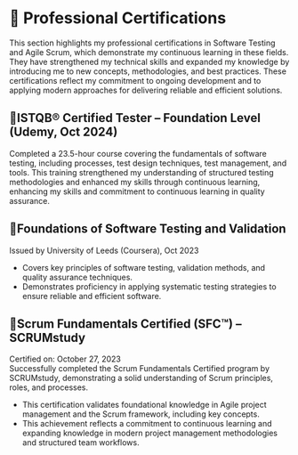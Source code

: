 # 📜 Professional Certifications
This section highlights my professional certifications in Software Testing and Agile Scrum, which demonstrate my continuous learning in these fields. They have strengthened my technical skills and expanded my knowledge by introducing me to new concepts, methodologies, and best practices. These certifications reflect my commitment to ongoing development and to applying modern approaches for delivering reliable and efficient solutions.
## 🔹ISTQB® Certified Tester – Foundation Level (Udemy, Oct 2024)
Completed a 23.5-hour course covering the fundamentals of software testing, including processes, test design techniques, test management, and tools. This training strengthened my understanding of structured testing methodologies and enhanced my skills through continuous learning, enhancing my skills and commitment to continuous learning in quality assurance.

## 🔹Foundations of Software Testing and Validation
Issued by University of Leeds (Coursera), Oct 2023
- Covers key principles of software testing, validation methods, and quality assurance techniques.
- Demonstrates proficiency in applying systematic testing strategies to ensure reliable and efficient software.

## 🔹Scrum Fundamentals Certified (SFC™) – SCRUMstudy
Certified on: October 27, 2023  
Successfully completed the Scrum Fundamentals Certified program by SCRUMstudy, demonstrating a solid understanding of Scrum principles, roles, and processes. 
- This certification validates foundational knowledge in Agile project management and the Scrum framework, including key concepts.
- This achievement reflects a commitment to continuous learning and expanding knowledge in modern project management methodologies and structured team workflows.
